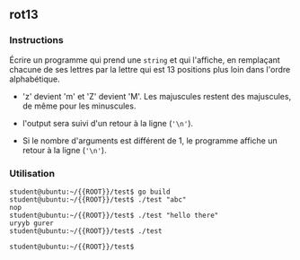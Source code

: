 ## rot13

### Instructions

Écrire un programme qui prend une `string` et qui l'affiche, en remplaçant chacune de ses lettres par la lettre qui est 13 positions plus loin dans l'ordre alphabétique.

-   'z' devient 'm' et 'Z' devient 'M'. Les majuscules restent des majuscules, de même pour les minuscules.

-   l'output sera suivi d'un retour à la ligne (`'\n'`).

-   Si le nombre d'arguments est différent de 1, le programme affiche un retour à la ligne (`'\n'`).

### Utilisation

```console
student@ubuntu:~/{{ROOT}}/test$ go build
student@ubuntu:~/{{ROOT}}/test$ ./test "abc"
nop
student@ubuntu:~/{{ROOT}}/test$ ./test "hello there"
uryyb gurer
student@ubuntu:~/{{ROOT}}/test$ ./test

student@ubuntu:~/{{ROOT}}/test$
```
